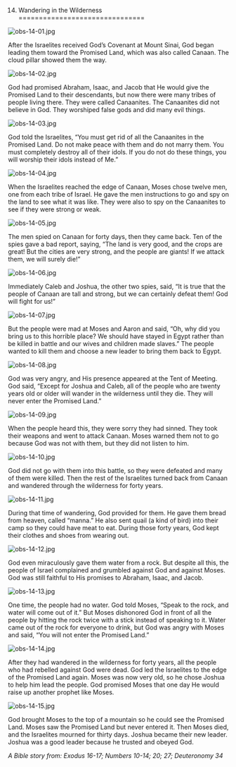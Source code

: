14. Wandering in the Wilderness
===============================

![obs-14-01.jpg](/_media/en/obs/obs-14-01.jpg?w=640&h=360&tok=450b11 "obs-14-01.jpg")

After the Israelites received God’s Covenant at Mount Sinai, God began
leading them toward the Promised Land, which was also called Canaan. The
cloud pillar showed them the way.

![obs-14-02.jpg](/_media/en/obs/obs-14-02.jpg?w=640&h=360&tok=cb0872 "obs-14-02.jpg")

God had promised Abraham, Isaac, and Jacob that He would give the
Promised Land to their descendants, but now there were many tribes of
people living there. They were called Canaanites. The Canaanites did not
believe in God. They worshiped false gods and did many evil things.

![obs-14-03.jpg](/_media/en/obs/obs-14-03.jpg?w=640&h=360&tok=e72017 "obs-14-03.jpg")

God told the Israelites, “You must get rid of all the Canaanites in the
Promised Land. Do not make peace with them and do not marry them. You
must completely destroy all of their idols. If you do not do these
things, you will worship their idols instead of Me.”

![obs-14-04.jpg](/_media/en/obs/obs-14-04.jpg?w=640&h=360&tok=d2c6b4 "obs-14-04.jpg")

When the Israelites reached the edge of Canaan, Moses chose twelve men,
one from each tribe of Israel. He gave the men instructions to go and
spy on the land to see what it was like. They were also to spy on the
Canaanites to see if they were strong or weak.

![obs-14-05.jpg](/_media/en/obs/obs-14-05.jpg?w=640&h=360&tok=0f7bd3 "obs-14-05.jpg")

The men spied on Canaan for forty days, then they came back. Ten of the
spies gave a bad report, saying, “The land is very good, and the crops
are great! But the cities are very strong, and the people are giants! If
we attack them, we will surely die!”

![obs-14-06.jpg](/_media/en/obs/obs-14-06.jpg?w=640&h=360&tok=5f1ee0 "obs-14-06.jpg")

Immediately Caleb and Joshua, the other two spies, said, “It is true
that the people of Canaan are tall and strong, but we can certainly
defeat them! God will fight for us!”

![obs-14-07.jpg](/_media/en/obs/obs-14-07.jpg?w=640&h=360&tok=2caff3 "obs-14-07.jpg")

But the people were mad at Moses and Aaron and said, “Oh, why did you
bring us to this horrible place? We should have stayed in Egypt rather
than be killed in battle and our wives and children made slaves.” The
people wanted to kill them and choose a new leader to bring them back to
Egypt.

![obs-14-08.jpg](/_media/en/obs/obs-14-08.jpg?w=640&h=360&tok=e15e75 "obs-14-08.jpg")

God was very angry, and His presence appeared at the Tent of Meeting.
God said, “Except for Joshua and Caleb, all of the people who are twenty
years old or older will wander in the wilderness until they die. They
will never enter the Promised Land.”

![obs-14-09.jpg](/_media/en/obs/obs-14-09.jpg?w=640&h=360&tok=b626ba "obs-14-09.jpg")

When the people heard this, they were sorry they had sinned. They took
their weapons and went to attack Canaan. Moses warned them not to go
because God was not with them, but they did not listen to him.

![obs-14-10.jpg](/_media/en/obs/obs-14-10.jpg?w=640&h=360&tok=19a4b3 "obs-14-10.jpg")

God did not go with them into this battle, so they were defeated and
many of them were killed. Then the rest of the Israelites turned back
from Canaan and wandered through the wilderness for forty years.

![obs-14-11.jpg](/_media/en/obs/obs-14-11.jpg?w=640&h=360&tok=127817 "obs-14-11.jpg")

During that time of wandering, God provided for them. He gave them bread
from heaven, called “manna.” He also sent quail (a kind of bird) into
their camp so they could have meat to eat. During those forty years, God
kept their clothes and shoes from wearing out.

![obs-14-12.jpg](/_media/en/obs/obs-14-12.jpg?w=640&h=360&tok=724f85 "obs-14-12.jpg")

God even miraculously gave them water from a rock. But despite all this,
the people of Israel complained and grumbled against God and against
Moses. God was still faithful to His promises to Abraham, Isaac, and
Jacob.

![obs-14-13.jpg](/_media/en/obs/obs-14-13.jpg?w=640&h=360&tok=433acb "obs-14-13.jpg")

One time, the people had no water. God told Moses, “Speak to the rock,
and water will come out of it.” But Moses dishonored God in front of all
the people by hitting the rock twice with a stick instead of speaking to
it. Water came out of the rock for everyone to drink, but God was angry
with Moses and said, “You will not enter the Promised Land.”

![obs-14-14.jpg](/_media/en/obs/obs-14-14.jpg?w=640&h=360&tok=8a8544 "obs-14-14.jpg")

After they had wandered in the wilderness for forty years, all the
people who had rebelled against God were dead. God led the Israelites to
the edge of the Promised Land again. Moses was now very old, so he chose
Joshua to help him lead the people. God promised Moses that one day He
would raise up another prophet like Moses.

![obs-14-15.jpg](/_media/en/obs/obs-14-15.jpg?w=640&h=360&tok=c81632 "obs-14-15.jpg")

God brought Moses to the top of a mountain so he could see the Promised
Land. Moses saw the Promised Land but never entered it. Then Moses died,
and the Israelites mourned for thirty days. Joshua became their new
leader. Joshua was a good leader because he trusted and obeyed God.

*A Bible story from: Exodus 16-17; Numbers 10-14; 20; 27; Deuteronomy
34*
